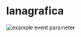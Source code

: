 # lanagrafica
![example event parameter](https://github.com/github/docs/actions/workflows/rust.yml/badge.svg?event=push)

